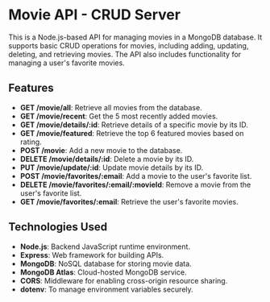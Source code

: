 # Movie API - CRUD Server

This is a Node.js-based API for managing movies in a MongoDB database. It supports basic CRUD operations for movies, including adding, updating, deleting, and retrieving movies. The API also includes functionality for managing a user's favorite movies.

## Features

- **GET /movie/all**: Retrieve all movies from the database.
- **GET /movie/recent**: Get the 5 most recently added movies.
- **GET /movie/details/:id**: Retrieve details of a specific movie by its ID.
- **GET /movie/featured**: Retrieve the top 6 featured movies based on rating.
- **POST /movie**: Add a new movie to the database.
- **DELETE /movie/details/:id**: Delete a movie by its ID.
- **PUT /movie/update/:id**: Update movie details by its ID.
- **POST /movie/favorites/:email**: Add a movie to the user's favorite list.
- **DELETE /movie/favorites/:email/:movieId**: Remove a movie from the user's favorite list.
- **GET /movie/favorites/:email**: Retrieve the user's favorite movies.

## Technologies Used

- **Node.js**: Backend JavaScript runtime environment.
- **Express**: Web framework for building APIs.
- **MongoDB**: NoSQL database for storing movie data.
- **MongoDB Atlas**: Cloud-hosted MongoDB service.
- **CORS**: Middleware for enabling cross-origin resource sharing.
- **dotenv**: To manage environment variables securely.
